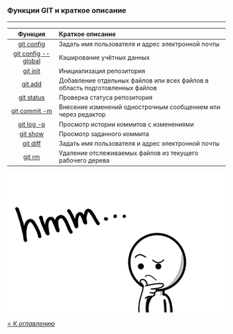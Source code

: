 ### Функции GIT и краткое описание
---
| Функция | Краткое описание | 
|  :---:  |  :----  |  
| [git config](./gitconfig.md)    | Задать имя пользователя и адрес электронной почты   | 
| [git config --global](gitconfig--global.md)   | Кэширование учётных данных| 
|  [git init](gitinit.md)   | Инициализация репозитория   | 
|  [git add](gitadd.md)   | Добавление отдельных файлов или всех файлов в область подготовленных файлов| 
| [git status](gitstatus.md)   | Проверка статуса репозитория  | 
|  [git commit -m](gitcommit-m.md)  | Внесение изменений однострочным сообщением или через редактор| 
|  [git log -p](gitlog-p.md)   | Просмотр истории коммитов с изменениями  | 
|  [git show](gitshow.md)   | Просмотр заданного коммита| 
|  [git diff](gitdiff.md)   | Задать имя пользователя и адрес электронной почты   | 
|  [git rm](gitrm.md)   | Удаление отслеживаемых файлов из текущего рабочего дерева| 

![brain](./gif/brain.gif)

[< *К оглавлению*](readme.md)